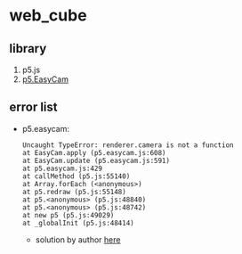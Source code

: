 # web_cube

## library

1. p5.js
2. [p5.EasyCam](https://github.com/diwi/p5.EasyCam)

## error list

* p5.easycam:
    ```
    Uncaught TypeError: renderer.camera is not a function
    at EasyCam.apply (p5.easycam.js:608)
    at EasyCam.update (p5.easycam.js:591)
    at p5.easycam.js:429
    at callMethod (p5.js:55140)
    at Array.forEach (<anonymous>)
    at p5.redraw (p5.js:55148)
    at p5.<anonymous> (p5.js:48840)
    at p5.<anonymous> (p5.js:48742)
    at new p5 (p5.js:49029)
    at _globalInit (p5.js:48414)
    ```
    
    * solution by author [here](https://github.com/diwi/p5.EasyCam/issues/5)